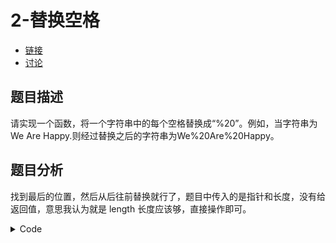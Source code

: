 # 2-替换空格

- [链接](https://www.nowcoder.com/practice/4060ac7e3e404ad1a894ef3e17650423)
- [讨论](https://www.nowcoder.com/questionTerminal/4060ac7e3e404ad1a894ef3e17650423)
## 题目描述
请实现一个函数，将一个字符串中的每个空格替换成“%20”。例如，当字符串为We Are Happy.则经过替换之后的字符串为We%20Are%20Happy。

## 题目分析
找到最后的位置，然后从后往前替换就行了，题目中传入的是指针和长度，没有给返回值，意思我认为就是 length 长度应该够，直接操作即可。

<details>
<summary>Code</summary>

<<<@/books/code/jz/2.cpp

</details>
